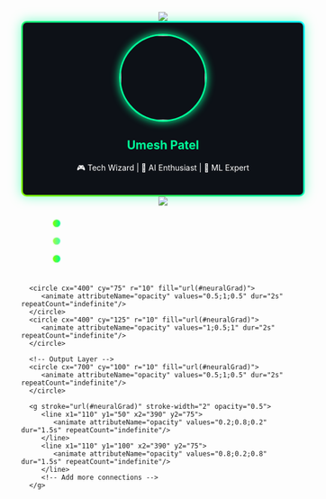 <!-- Cyberpunk Animated Banner -->
<div align="center">
   <img src="https://capsule-render.vercel.app/api?type=venom&height=300&text=Umesh%20Patel&fontSize=90&color=0:84ff00,100:00ff99&stroke=00ffff&animation=fadeIn&fontColor=ffffff&strokeWidth=2&desc=AI%20Engineer%20|%20ML%20Expert%20|%20Tech%20Innovator&descSize=25&descAlignY=65"/>
</div>

<!-- Custom Profile Card with Glowing Effect -->

<div align="center">
   <div style="background: linear-gradient(45deg, #84ff00, #00ff99, #00ffff);
               padding: 3px;
               border-radius: 10px;
               box-shadow: 0 0 20px rgba(0, 255, 153, 0.5);">
      <div style="background: #0d1117;
                  border-radius: 7px;
                  padding: 20px;">
         <img src="https://media.licdn.com/dms/image/v2/D4D03AQGyZvHlNtO_gw/profile-displayphoto-shrink_400_400/profile-displayphoto-shrink_400_400/0/1705225558942?e=1743033600&v=beta&t=HVd2GjWLfrGr3SKiE8cIn0sTMi12223TvbkjZjqIf4Q" width="150px" style="border-radius: 50%;
                                                               border: 3px solid #00ff99;
                                                               box-shadow: 0 0 15px #00ff99;">
         <h2 style="color: #00ff99;">Umesh Patel</h2>
         <p style="color: #ffffff;">🎮 Tech Wizard | 🤖 AI Enthusiast | 🧠 ML Expert</p>
      </div>
   </div>
</div>

<!-- Animated Tech Title -->
<div align="center">
   <a href="https://git.io/typing-svg">
      <img src="https://readme-typing-svg.demolab.com?font=Orbitron&size=35&duration=3000&pause=1000&color=00FFB2&center=true&vCenter=true&repeat=false&width=750&height=75&lines=Welcome+to+My+Tech+Universe+🌌" />
   </a>
</div>

<!-- Custom SVG: Neural Network Animation -->

<svg viewBox="0 0 800 200" xmlns="http://www.w3.org/2000/svg">
   <defs>
      <linearGradient id="neuralGrad" x1="0%" y1="0%" x2="100%" y2="0%">
         <stop offset="0%" style="stop-color:#84ff00;stop-opacity:1" />
         <stop offset="100%" style="stop-color:#00ff99;stop-opacity:1" />
      </linearGradient>
      <filter id="glow">
         <feGaussianBlur stdDeviation="2" result="coloredBlur"/>
         <feMerge>
            <feMergeNode in="coloredBlur"/>
            <feMergeNode in="SourceGraphic"/>
         </feMerge>
      </filter>
   </defs>
   
   <!-- Neural Network Nodes -->
   <g filter="url(#glow)">
      <!-- Input Layer -->
      <circle cx="100" cy="50" r="10" fill="url(#neuralGrad)">
         <animate attributeName="opacity" values="1;0.5;1" dur="2s" repeatCount="indefinite"/>
      </circle>
      <circle cx="100" cy="100" r="10" fill="url(#neuralGrad)">
         <animate attributeName="opacity" values="0.5;1;0.5" dur="2s" repeatCount="indefinite"/>
      </circle>
      <circle cx="100" cy="150" r="10" fill="url(#neuralGrad)">
         <animate attributeName="opacity" values="1;0.5;1" dur="2s" repeatCount="indefinite"/>
      </circle>


      <circle cx="400" cy="75" r="10" fill="url(#neuralGrad)">
         <animate attributeName="opacity" values="0.5;1;0.5" dur="2s" repeatCount="indefinite"/>
      </circle>
      <circle cx="400" cy="125" r="10" fill="url(#neuralGrad)">
         <animate attributeName="opacity" values="1;0.5;1" dur="2s" repeatCount="indefinite"/>
      </circle>

      <!-- Output Layer -->
      <circle cx="700" cy="100" r="10" fill="url(#neuralGrad)">
         <animate attributeName="opacity" values="0.5;1;0.5" dur="2s" repeatCount="indefinite"/>
      </circle>
      
      <g stroke="url(#neuralGrad)" stroke-width="2" opacity="0.5">
         <line x1="110" y1="50" x2="390" y2="75">
            <animate attributeName="opacity" values="0.2;0.8;0.2" dur="1.5s" repeatCount="indefinite"/>
         </line>
         <line x1="110" y1="100" x2="390" y2="75">
            <animate attributeName="opacity" values="0.8;0.2;0.8" dur="1.5s" repeatCount="indefinite"/>
         </line>
         <!-- Add more connections -->
      </g>
   </g>
</svg>
